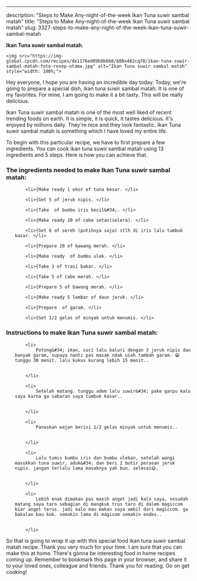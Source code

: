 ---
description: "Steps to Make Any-night-of-the-week Ikan Tuna suwir sambal matah"
title: "Steps to Make Any-night-of-the-week Ikan Tuna suwir sambal matah"
slug: 3327-steps-to-make-any-night-of-the-week-ikan-tuna-suwir-sambal-matah

<p>
	<strong>Ikan Tuna suwir sambal matah</strong>. 
	
</p>
<p>
	
	<img src="https://img-global.cpcdn.com/recipes/de1176ed89b0b6b8/680x482cq70/ikan-tuna-suwir-sambal-matah-foto-resep-utama.jpg" alt="Ikan Tuna suwir sambal matah" style="width: 100%;">
	
	
</p>
<p>
	Hey everyone, I hope you are having an incredible day today. Today, we're going to prepare a special dish, ikan tuna suwir sambal matah. It is one of my favorites. For mine, I am going to make it a bit tasty. This will be really delicious.
</p>
	
<p>
	Ikan Tuna suwir sambal matah is one of the most well liked of recent trending foods on earth. It is simple, it is quick, it tastes delicious. It's enjoyed by millions daily. They're nice and they look fantastic. Ikan Tuna suwir sambal matah is something which I have loved my entire life.
</p>
<p>
	
</p>

<p>
To begin with this particular recipe, we have to first prepare a few ingredients. You can cook ikan tuna suwir sambal matah using 13 ingredients and 5 steps. Here is how you can achieve that.
</p>

<h3>The ingredients needed to make Ikan Tuna suwir sambal matah:</h3>

<ol>
	
		<li>{Make ready 1 ekor of tuna besar. </li>
	
		<li>{Get 5 of jeruk nipis. </li>
	
		<li>{Take  of bumbu iris kecil&#34;. </li>
	
		<li>{Make ready 20 of cabe setan(selera). </li>
	
		<li>{Get 6 of sereh (putihnya saja) stlh di iris lalu tumbuk kasar. </li>
	
		<li>{Prepare 20 of bawang merah. </li>
	
		<li>{Make ready  of bumbu ulek. </li>
	
		<li>{Take 3 of trasi bakar. </li>
	
		<li>{Take 5 of cabe merah. </li>
	
		<li>{Prepare 5 of bawang merah. </li>
	
		<li>{Make ready 5 lembar of daun jeruk. </li>
	
		<li>{Prepare  of garam. </li>
	
		<li>{Get 1/2 gelas of minyak untuk menumis. </li>
	
</ol>
<p>
	
</p>

<h3>Instructions to make Ikan Tuna suwir sambal matah:</h3>

<ol>
	
		<li>
			Potong&#34; ikan, cuci lalu baluri dengan 3 jeruk nipis dan banyak garam, supaya nanti pas masak ndak usah tambah garam. 😁 tunggu 30 menit. lalu kukus kurang lebih 15 menit..
			
			
		</li>
	
		<li>
			Setelah matang. tunggu adem lalu suwir&#34; pake garpu kalo saya karna ga sabaran saya tumbuk kasar..
			
			
		</li>
	
		<li>
			Panaskan wajan berisi 1/2 gelas minyak untuk menumis..
			
			
		</li>
	
		<li>
			Lalu tumis bumbu iris dan bumbu ulekan, setelah wangi masukkan tuna suwir, aduk&#34; dan beri 2 butir perasan jeruk nipis. jangan terlalu lama masaknya yah bun. selesai😃.
			
			
		</li>
	
		<li>
			Lebih enak dimakan pas masih anget jadi kalo saya, sesudah matang saya taro sebagian di mangkuk trus taro di dalem magiccom biar anget terus. jadi kalo mau makan saya ambil dari magiccom. ga bakalan bau kok. semakin lama di magicom semakin endes..
			
			
		</li>
	
</ol>

<p>
	
</p>

<p>
	So that is going to wrap it up with this special food ikan tuna suwir sambal matah recipe. Thank you very much for your time. I am sure that you can make this at home. There's gonna be interesting food in home recipes coming up. Remember to bookmark this page in your browser, and share it to your loved ones, colleague and friends. Thank you for reading. Go on get cooking!
</p>
